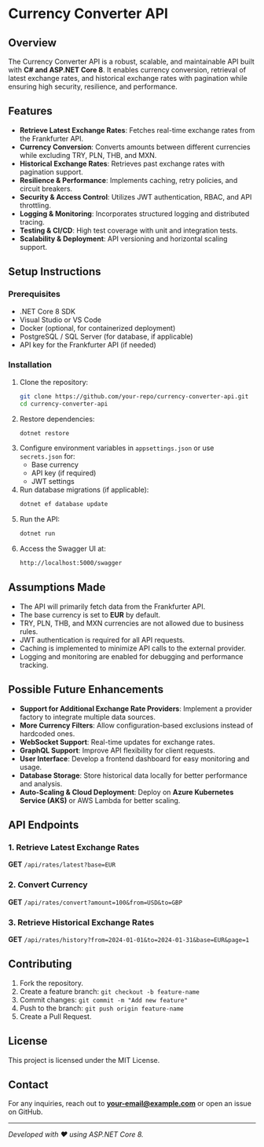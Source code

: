 # Currency Converter API

## Overview

The Currency Converter API is a robust, scalable, and maintainable API built with **C# and ASP.NET Core 8**. It enables currency conversion, retrieval of latest exchange rates, and historical exchange rates with pagination while ensuring high security, resilience, and performance.

## Features

- **Retrieve Latest Exchange Rates**: Fetches real-time exchange rates from the Frankfurter API.
- **Currency Conversion**: Converts amounts between different currencies while excluding TRY, PLN, THB, and MXN.
- **Historical Exchange Rates**: Retrieves past exchange rates with pagination support.
- **Resilience & Performance**: Implements caching, retry policies, and circuit breakers.
- **Security & Access Control**: Utilizes JWT authentication, RBAC, and API throttling.
- **Logging & Monitoring**: Incorporates structured logging and distributed tracing.
- **Testing & CI/CD**: High test coverage with unit and integration tests.
- **Scalability & Deployment**: API versioning and horizontal scaling support.

## Setup Instructions

### Prerequisites

- .NET Core 8 SDK
- Visual Studio or VS Code
- Docker (optional, for containerized deployment)
- PostgreSQL / SQL Server (for database, if applicable)
- API key for the Frankfurter API (if needed)

### Installation

1. Clone the repository:
   ```sh
   git clone https://github.com/your-repo/currency-converter-api.git
   cd currency-converter-api
   ```
2. Restore dependencies:
   ```sh
   dotnet restore
   ```
3. Configure environment variables in `appsettings.json` or use `secrets.json` for:
   - Base currency
   - API key (if required)
   - JWT settings
4. Run database migrations (if applicable):
   ```sh
   dotnet ef database update
   ```
5. Run the API:
   ```sh
   dotnet run
   ```
6. Access the Swagger UI at:
   ```sh
   http://localhost:5000/swagger
   ```

## Assumptions Made

- The API will primarily fetch data from the Frankfurter API.
- The base currency is set to **EUR** by default.
- TRY, PLN, THB, and MXN currencies are not allowed due to business rules.
- JWT authentication is required for all API requests.
- Caching is implemented to minimize API calls to the external provider.
- Logging and monitoring are enabled for debugging and performance tracking.

## Possible Future Enhancements

- **Support for Additional Exchange Rate Providers**: Implement a provider factory to integrate multiple data sources.
- **More Currency Filters**: Allow configuration-based exclusions instead of hardcoded ones.
- **WebSocket Support**: Real-time updates for exchange rates.
- **GraphQL Support**: Improve API flexibility for client requests.
- **User Interface**: Develop a frontend dashboard for easy monitoring and usage.
- **Database Storage**: Store historical data locally for better performance and analysis.
- **Auto-Scaling & Cloud Deployment**: Deploy on **Azure Kubernetes Service (AKS)** or AWS Lambda for better scaling.

## API Endpoints

### 1. Retrieve Latest Exchange Rates

**GET** `/api/rates/latest?base=EUR`

### 2. Convert Currency

**GET** `/api/rates/convert?amount=100&from=USD&to=GBP`

### 3. Retrieve Historical Exchange Rates

**GET** `/api/rates/history?from=2024-01-01&to=2024-01-31&base=EUR&page=1`

## Contributing

1. Fork the repository.
2. Create a feature branch: `git checkout -b feature-name`
3. Commit changes: `git commit -m "Add new feature"`
4. Push to the branch: `git push origin feature-name`
5. Create a Pull Request.

## License

This project is licensed under the MIT License.

## Contact

For any inquiries, reach out to **your-email@example.com** or open an issue on GitHub.

---

_Developed with ❤️ using ASP.NET Core 8._
